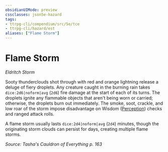 ```yaml
---
obsidianUIMode: preview
cssclasses: json5e-hazard
tags:
- ttrpg-cli/compendium/src/5e/tce
- ttrpg-cli/hazard/est
aliases: ["Flame Storm"]
---
```

# Flame Storm
*Eldritch Storm*  

Sooty thunderclouds shot through with red and orange lightning release a deluge of fiery droplets. Any creature caught in the burning rain takes `dice:2d6|noform|avg` (`2d6`) fire damage at the start of each of its turns. The droplets ignite any flammable objects that aren't being worn or carried; otherwise, the droplets burn out immediately. The smoke, soot, crackle, and low roar of the storm impose disadvantage on Wisdom ([Perception](3-Compendium/rules/skills.md#Perception)) checks and ranged attack rolls.

A flame storm usually lasts `dice:2d4|noform|avg` (`2d4`) minutes, though the originating storm clouds can persist for days, creating multiple flame storms.

*Source: Tasha's Cauldron of Everything p. 163*